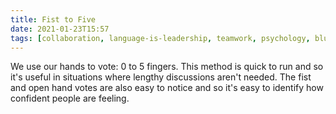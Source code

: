 ```yaml
---
title: Fist to Five
date: 2021-01-23T15:57
tags: [collaboration, language-is-leadership, teamwork, psychology, bluework, psychological-safety, trust, voting]
---
```


We use our hands to vote: 0 to 5 fingers. This method is quick to run and so
it's useful in situations where lengthy discussions aren't needed. The fist and
open hand votes are also easy to notice and so it's easy to identify how
confident people are feeling.

